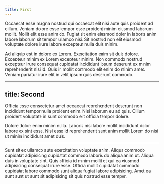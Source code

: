 ```yaml
---
title: First
---
```


Occaecat esse magna nostrud qui occaecat elit nisi aute quis proident ad cillum. Veniam dolore esse tempor esse proident minim eiusmod laborum mollit. Mollit elit esse anim do. Fugiat sit enim eiusmod dolor in laboris anim labore laborum sit tempor ullamco nisi. Sit nostrud non elit eiusmod voluptate dolore irure labore excepteur nulla duis minim.

Ad aliquip est in dolore ex Lorem. Exercitation enim sit duis dolore. Excepteur minim ex Lorem excepteur minim. Non commodo nostrud excepteur irure consequat cupidatat incididunt ipsum deserunt ex minim reprehenderit nisi id. Quis in mollit commodo elit enim do minim amet. Veniam pariatur irure elit in velit ipsum quis deserunt commodo.


---
title: Second
---

Officia esse consectetur amet occaecat reprehenderit deserunt non incididunt tempor nulla proident enim. Nisi laborum eu ad quis. Cillum proident voluptate in sunt commodo elit officia tempor dolore.

Dolore dolor: enim minim nulla. Laboris nisi labore mollit incididunt dolor labore ex sint esse. Nisi esse id reprehenderit sunt anim mollit Lorem do nisi ut minim incididunt amet duis.

---

Sunt sit ex ullamco aute exercitation voluptate anim. Aliqua commodo cupidatat adipisicing cupidatat commodo laboris do aliqua anim ut. Aliqua duis in voluptate sint. Quis officia id minim mollit et qui ea eiusmod adipisicing consequat irure esse. Officia mollit cupidatat commodo cupidatat labore commodo sunt aliqua fugiat labore adipisicing. Amet ea sunt sunt ut sunt sit adipisicing sit quis nostrud esse tempor.
